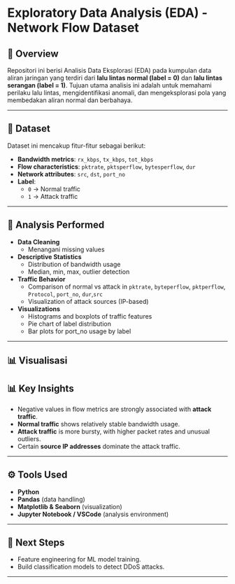 # Exploratory Data Analysis (EDA) - Network Flow Dataset

## 📌 Overview
Repositori ini berisi Analisis Data Eksplorasi (EDA) pada kumpulan data aliran jaringan yang terdiri dari **lalu ​​lintas normal (label = 0)** dan **lalu ​​lintas serangan (label = 1)**. Tujuan utama analisis ini adalah untuk memahami perilaku lalu lintas, mengidentifikasi anomali, dan mengeksplorasi pola yang membedakan aliran normal dan berbahaya.

---

## 📂 Dataset
Dataset ini mencakup fitur-fitur sebagai berikut:
- **Bandwidth metrics**: `rx_kbps`, `tx_kbps`, `tot_kbps`
- **Flow characteristics**: `pktrate`, `pktsperflow`, `bytesperflow`, `dur`
- **Network attributes**: `src`, `dst`, `port_no`
- **Label**:  
  - `0` → Normal traffic  
  - `1` → Attack traffic  

---

## 🔎 Analysis Performed
- **Data Cleaning**  
  - Menangani missing values    
- **Descriptive Statistics**  
  - Distribution of bandwidth usage  
  - Median, min, max, outlier detection  
- **Traffic Behavior**  
  - Comparison of normal vs attack in `pktrate`, `byteperflow`, `pktperflow`, `Protocol`, `port_no`, `dur`,`src`  
  - Visualization of attack sources (IP-based)  
- **Visualizations**  
  - Histograms and boxplots of traffic features  
  - Pie chart of label distribution  
  - Bar plots for port_no usage by label  

---
## 📊 Visualisasi 
## 📊 Key Insights
- Negative values in flow metrics are strongly associated with **attack traffic**.  
- **Normal traffic** shows relatively stable bandwidth usage.  
- **Attack traffic** is more bursty, with higher packet rates and unusual outliers.  
- Certain **source IP addresses** dominate the attack traffic.  

---

## ⚙️ Tools Used
- **Python**  
- **Pandas** (data handling)  
- **Matplotlib & Seaborn** (visualization)  
- **Jupyter Notebook / VSCode** (analysis environment)  

---

## 🚀 Next Steps
- Feature engineering for ML model training.  
- Build classification models to detect DDoS attacks.   

---